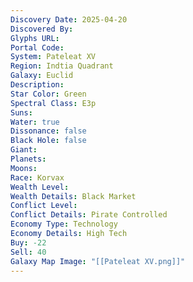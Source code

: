 ```yaml
---
Discovery Date: 2025-04-20
Discovered By:
Glyphs URL:
Portal Code:
System: Pateleat XV
Region: Indtia Quadrant
Galaxy: Euclid
Description:
Star Color: Green
Spectral Class: E3p
Suns:
Water: true
Dissonance: false
Black Hole: false
Giant:
Planets:
Moons:
Race: Korvax
Wealth Level:
Wealth Details: Black Market
Conflict Level:
Conflict Details: Pirate Controlled
Economy Type: Technology
Economy Details: High Tech
Buy: -22
Sell: 40
Galaxy Map Image: "[[Pateleat XV.png]]"
---
```

